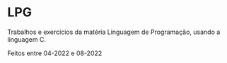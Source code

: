 # LPG
Trabalhos e exercícios da matéria Linguagem de Programação, usando a linguagem C.

Feitos entre 04-2022 e 08-2022
